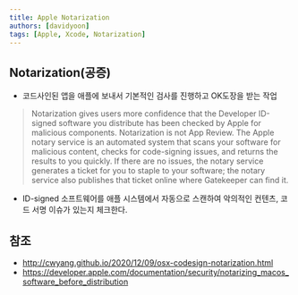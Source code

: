 ```yaml
---
title: Apple Notarization
authors: [davidyoon]
tags: [Apple, Xcode, Notarization]
---
```


## Notarization(공증)

- 코드사인된 앱을 애플에 보내서 기본적인 검사를 진행하고 OK도장을 받는 작업

> Notarization gives users more confidence that the Developer ID-signed software you distribute has been checked by Apple for malicious components. Notarization is not App Review. The Apple notary service is an automated system that scans your software for malicious content, checks for code-signing issues, and returns the results to you quickly. If there are no issues, the notary service generates a ticket for you to staple to your software; the notary service also publishes that ticket online where Gatekeeper can find it.

- ID-signed 소프트웨어를 애플 시스템에서 자동으로 스캔하여 악의적인 컨텐츠, 코드 서명 이슈가 있는지 체크한다.

## 참조
- http://cwyang.github.io/2020/12/09/osx-codesign-notarization.html
- https://developer.apple.com/documentation/security/notarizing_macos_software_before_distribution
